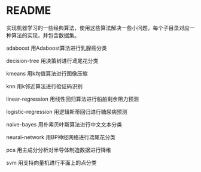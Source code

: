 # README

实现机器学习的一些经典算法，使用这些算法解决一些小问题，每个子目录对应一种算法的实现，并包含数据集。

adaboost 用Adaboost算法进行乳腺癌分类

decision-tree 用决策树进行鸢尾花分类

kmeans 用k均值算法进行图像压缩

knn 用k邻近算法进行验证码识别

linear-regression 用线性回归算法进行船舶剩余阻力预测

logistic-regression 用逻辑斯蒂回归进行糖尿病预测

naive-bayes 用朴素贝叶斯算法进行中文文本分类

neural-network 用BP神经网络进行鸢尾花分类

pca 用主成分分析对半导体制造数据进行降维

svm 用支持向量机进行平面上的点分类

